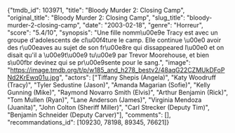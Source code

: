 {"tmdb_id": 103971, "title": "Bloody Murder 2: Closing Camp", "original_title": "Bloody Murder 2: Closing Camp", "slug_title": "bloody-murder-2-closing-camp", "date": "2003-02-18", "genre": "Horreur", "score": "5.4/10", "synopsis": "Une fille nomm\u00e9e Tracy est avec un groupe d'adolescents de cl\u00f4ture le camp. Elle continue \u00e0 avoir des r\u00eaves au sujet de son fr\u00e8re qui dissappeared l\u00e0 et on disait qu'il a \u00e9t\u00e9 tu\u00e9 par Trevor Moorehouse, et bien s\u00fbr devinez qui se pr\u00e9sente pour le sang.", "image": "https://image.tmdb.org/t/p/w185_and_h278_bestv2/48aqG22CZMUkDFoPNd2KrEwq01u.jpg", "actors": ["Tiffany Shepis (Angela)", "Katy Woodruff (Tracy)", "Tyler Sedustine (Jason)", "Amanda Magarian (Sofie)", "Kelly Gunning (Mike)", "Raymond Novarro Smith (Elvis)", "Arthur Benjamin (Rick)", "Tom Mullen (Ryan)", "Lane Anderson (James)", "Virginia Mendoza (Juanita)", "John Colton (Sheriff Miller)", "Carl Strecker (Deputy Tim)", "Benjamin Schneider (Deputy Carver)"], "comments": [], "recommandations_id": [109230, 78198, 89345, 76621]}